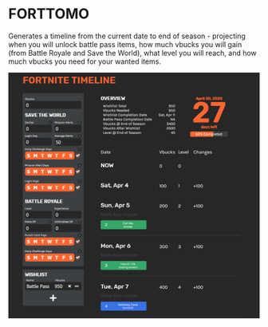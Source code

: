 # FORTTOMO

Generates a timeline from the current date to end of season - projecting when you will unlock battle pass items, how much vbucks you will gain (from Battle Royale and Save the World), what level you will reach, and how much vbucks you need for your wanted items.

![Web app screenshot](./misc/images/timeline-screenshot.png)
